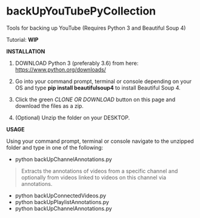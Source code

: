 # backUpYouTubePyCollection
Tools for backing up YouTube (Requires Python 3 and Beautiful Soup 4) 

Tutorial: **WIP**

**INSTALLATION** 

1. DOWNLOAD Python 3 (preferably 3.6) from here: https://www.python.org/downloads/

2. Go into your command prompt, terminal or console depending on your OS and type **pip install beautifulsoup4** to install Beautiful Soup 4.

3. Click the green *CLONE OR DOWNLOAD* button on this page and download the files as a zip.

4. (Optional) Unzip the folder on your DESKTOP. 

**USAGE**

Using your command prompt, terminal or console navigate to the unzipped folder and type in one of the following:

* python backUpChannelAnnotations.py
> Extracts the annotations of videos from a specific channel and optionally from videos linked to videos on this channel via annotations.
* python backUpConnectedVideos.py
* python backUpPlaylistAnnotations.py	
* python backUpChannelAnnotations.py

